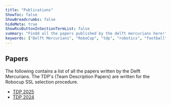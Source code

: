 ```yaml
---
title: "Publications"
ShowToc: false
ShowBreadcrumbs: false
hideMeta: true
ShowRssButtonInSectionTermList: false
summary: "Findd all the papers published by the delft mercurians here!"
keywords: ["Delft Mercurians", "RoboCup", "tdp", "robotics", "football", "publications"]
---
```


## Papers
The following contains a list of all the papers written by the Delft Mercurians. The TDP's (Team Description Papers) are written for the Robocup SSL selection procedure.

<ul>
    <li> <a href="/documents/TDP_2025.pdf" target="_blank">TDP 2025</a> </li>
    <li> <a href="/documents/TDP_2024.pdf" target="_blank">TDP 2024</a> </li>
</ul>

